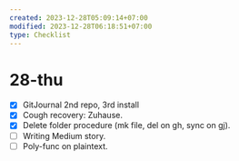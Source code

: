```yaml
---
created: 2023-12-28T05:09:14+07:00
modified: 2023-12-28T06:18:51+07:00
type: Checklist
---
```


# 28-thu

- [x] GitJournal 2nd repo, 3rd install
- [x] Cough recovery: Zuhause.
- [x] Delete folder procedure (mk file, del on gh, sync on gj).
- [ ] Writing Medium story.
- [ ] Poly-func on plaintext.

